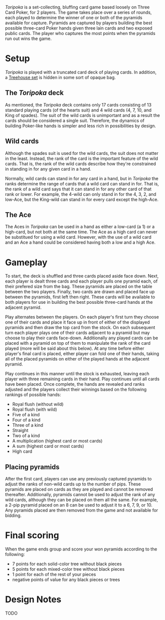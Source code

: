 *Toripoka* is a set-collecting, bluffing card game based loosely on Three Card Poker, for 2 players.  The game takes place over a series of rounds, each played to determine the winner of one or both of the pyramids available for capture.  Pyramids are captured by players building the best possible three-card Poker hands given three lain cards and two exposed public cards.  The player who captures the most points when the pyramids run out wins the game.

Setup
=====

*Toripoka* is played with a truncated card deck of playing cards. In addition, a [Treehouse set](http://www.looneylabs.com/rules/treehouse) is hidden in some sort of opaque bag.

The *Toripoka* deck
-------------------

As mentioned, the *Toripoka* deck contains only 17 cards consisting of 13 standard playing cards (of the hearts suit) and 4 wild cards (4, 7, 10, and King of spades).  The suit of the wild cards is unimportant and as a result the cards should be considered a single suit.  Therefore, the dynamics of building Poker-like hands is simpler and less rich in possibilities by design.

Wild cards
----------

Although the spades suit is used for the wild cards, the suit does not matter in the least.  Instead, the rank of the card is the important feature of the wild cards.  That is, the rank of the wild cards describe how they're constrained in standing in for any given card in a hand.

Normally, wild cards can stand in for any card in a hand, but in *Toripoka* the ranks determine the range of cards that a wild card can stand in for.  That is, the rank of a wild card says that it can stand in for any other card of that rank or lower.  For example, the 4-wild can only stand in for the 4, 3, 2, and low-Ace, but the King-wild can stand in for every card except the high-Ace.

The Ace
-------

The Aces in *Toripoka* can be used in a hand as either a low-card (a 1) or a high-card, but not both at the same time.  The Ace as a high card can never be substitued for using a wild card.  However, with the use of a wild card and an Ace a hand could be considered having both a low and a high Ace.  

Gameplay
========

To start, the deck is shuffled and three cards placed aside face down.  Next, each player is dealt three cards and each player pulls one pyramid each, of their prefered size from the bag.  These pyramids are placed on the table between the two players.  Finally, two cards are drawn and placed face up between the pyramids, first left then right.  These cards will be available to both players for use in building the best possible three-card hands at the adjacent pyramid.

Play alternates between the players.  On each player's first turn they choose one of their cards and place it face up in front of either of the displayed pyramids and then draw the top card from the stock. On each subsequent turn each player plays one of their cards adjacent to a pyramid but may choose to play their cards face-down.  Additionally any played cards can be placed with a pyramid on top of them to manipulate the rank of the card played (more will be said about this below).  At any time before either player's final card is placed, either player can fold one of their hands, taking all of the placed pyramids on either of the played hands at the adjacent pyramid.

Play continues in this manner until the stock is exhausted, leaving each player with three remaining cards in their hand.  Play continues until all cards have been placed.  Once complete, the hands are revealed and ranks adjusted and the players collect their winnings based on the following rankings of possible hands:

 * Royal flush (without wild)
 * Royal flush (with wild)
 * Five of a kind
 * Four of a kind
 * Three of a kind
 * Straight 
 * Two of a kind
 * A multiplication (highest card or most cards)
 * A sum (highest card or most cards)
 * High card



Placing pyramids
----------------

After the first card, players can use any previously captured pyramids to adjust the ranks of non-wild cards up to the number of pips.  These pyramids are placed on cards as they are played and cannot be removed thereafter.  Additionally, pyramids cannot be used to adjust the rank of any wild cards, although they can be placed on them all the same.  For example, a 2-pip pyramid placed on an 8 can be used to adjust it to a 6, 7, 9, or 10.  Any pyramids placed are then removed from the game and not available for bidding.

Final scoring
=============

When the game ends group and score your won pyramids according to the following:

 * 7 points for each solid-color tree without black pieces
 * 5 points for each mixed-color tree without black pieces
 * 1 point for each of the rest of your pieces
 * negative points of value for any black pieces or trees
  
Design Notes
============

TODO

